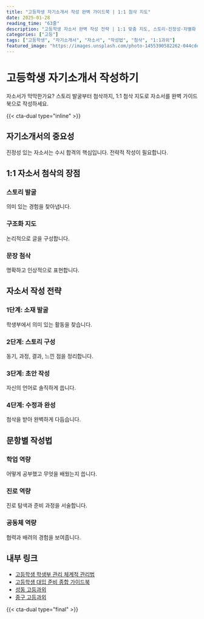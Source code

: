 ```yaml
---
title: "고등학생 자기소개서 작성 완벽 가이드북 | 1:1 첨삭 지도"
date: 2025-01-28
reading_time: "63줄"
description: "고등학생 자소서 완벽 작성 전략 | 1:1 맞춤 지도, 스토리·진정성·차별화 [2025년]"
categories: ["고등"]
tags: ["고등학생", "자기소개서", "자소서", "작성법", "첨삭", "1:1과외"]
featured_image: "https://images.unsplash.com/photo-1455390582262-044cdead277a?w=1200&h=630&fit=crop"
---
```


# 고등학생 자기소개서 작성하기

자소서가 막막한가요? 스토리 발굴부터 첨삭까지, 1:1 첨삭 지도로 자소서를 완벽 가이드북으로 작성하세요.

{{< cta-dual type="inline" >}}

## 자기소개서의 중요성

진정성 있는 자소서는 수시 합격의 핵심입니다. 전략적 작성이 필요합니다.

## 1:1 자소서 첨삭의 장점

### 스토리 발굴
의미 있는 경험을 찾아냅니다.

### 구조화 지도
논리적으로 글을 구성합니다.

### 문장 첨삭
명확하고 인상적으로 표현합니다.

## 자소서 작성 전략

### 1단계: 소재 발굴
학생부에서 의미 있는 활동을 찾습니다.

### 2단계: 스토리 구성
동기, 과정, 결과, 느낀 점을 정리합니다.

### 3단계: 초안 작성
자신의 언어로 솔직하게 씁니다.

### 4단계: 수정과 완성
첨삭을 받아 완벽하게 다듬습니다.

## 문항별 작성법

### 학업 역량
어떻게 공부했고 무엇을 배웠는지 씁니다.

### 진로 역량
진로 탐색과 준비 과정을 서술합니다.

### 공동체 역량
협력과 배려의 경험을 보여줍니다.

## 내부 링크
- [고등학생 학생부 관리 체계적 관리법](../../high/high-student-record/)
- [고등학생 대입 준비 종합 가이드북](../../high/high-college-preparation/)
- [성동 고등과외](../../local/seongdong-high/)
- [중구 고등과외](../../local/junggu-high/)

{{< cta-dual type="final" >}}
